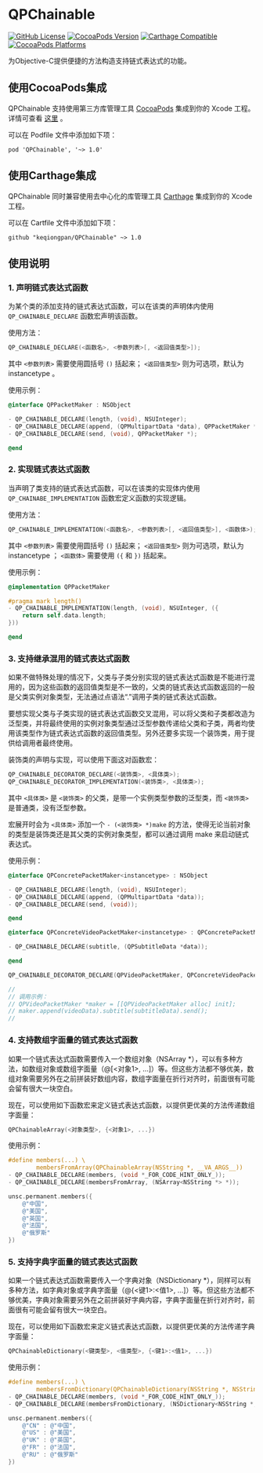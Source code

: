 # QPChainable

[![GitHub License](https://img.shields.io/github/license/keqiongpan/QPChainable.svg)](https://github.com/keqiongpan/QPChainable/blob/master/LICENSE)
[![CocoaPods Version](https://img.shields.io/cocoapods/v/QPChainable.svg)](https://cocoapods.org/pods/QPChainable)
[![Carthage Compatible](https://img.shields.io/badge/carthage-compatible-4BC51D.svg?style=flat)](https://github.com/Carthage/Carthage)
[![CocoaPods Platforms](https://img.shields.io/cocoapods/p/QPChainable.svg)](https://cocoapods.org/pods/QPChainable)

为Objective-C提供便捷的方法构造支持链式表达式的功能。


## 使用CocoaPods集成

QPChainable 支持使用第三方库管理工具 [CocoaPods](http://cocoapods.org) 集成到你的 Xcode 工程。详情可查看 [这里](https://cocoapods.org/pods/QPChainable) 。

可以在 Podfile 文件中添加如下项：

```
pod 'QPChainable', '~> 1.0'
```


## 使用Carthage集成

QPChainable 同时兼容使用去中心化的库管理工具 [Carthage](https://github.com/Carthage/Carthage)  集成到你的 Xcode 工程。

可以在 Cartfile 文件中添加如下项：

```
github "keqiongpan/QPChainable" ~> 1.0
```


## 使用说明

### 1. 声明链式表达式函数

为某个类的添加支持的链式表达式函数，可以在该类的声明体内使用 `QP_CHAINABLE_DECLARE` 函数宏声明该函数。

使用方法：

```Objective-C
QP_CHAINABLE_DECLARE(<函数名>, <参数列表>[, <返回值类型>]);
```

其中 `<参数列表>` 需要使用圆括号 `()` 括起来； `<返回值类型>` 则为可选项，默认为 instancetype 。

使用示例：

```Objective-C
@interface QPPacketMaker : NSObject

- QP_CHAINABLE_DECLARE(length, (void), NSUInteger);
- QP_CHAINABLE_DECLARE(append, (QPMultipartData *data), QPPacketMaker *);
- QP_CHAINABLE_DECLARE(send, (void), QPPacketMaker *);

@end
```


### 2. 实现链式表达式函数

当声明了类支持的链式表达式函数，可以在该类的实现体内使用 `QP_CHAINABE_IMPLEMENTATION` 函数宏定义函数的实现逻辑。

使用方法：

```Objective-C
QP_CHAINABLE_IMPLEMENTATION(<函数名>, <参数列表>[, <返回值类型>], <函数体>);
```

其中 `<参数列表>` 需要使用圆括号 `()` 括起来； `<返回值类型>` 则为可选项，默认为 instancetype ； `<函数体>` 需要使用 `({` 和 `})` 括起来。

使用示例：

```Objective-C
@implementation QPPacketMaker

#pragma mark length()
- QP_CHAINABLE_IMPLEMENTATION(length, (void), NSUInteger, ({
    return self.data.length;
}))

@end
```


### 3. 支持继承混用的链式表达式函数

如果不做特殊处理的情况下，父类与子类分别实现的链式表达式函数是不能进行混用的，因为这些函数的返回值类型是不一致的，父类的链式表达式函数返回的一般是父类实例对象类型，无法通过点语法“.”调用子类的链式表达式函数。

要想实现父类与子类实现的链式表达式函数交叉混用，可以将父类和子类都改造为泛型类，并将最终使用的实例对象类型通过泛型参数传递给父类和子类，两者均使用该类型作为链式表达式函数的返回值类型。另外还要多实现一个装饰类，用于提供给调用者最终使用。

装饰类的声明与实现，可以使用下面这对函数宏：

```Objective-C
QP_CHAINABLE_DECORATOR_DECLARE(<装饰类>, <具体类>);
QP_CHAINABLE_DECORATOR_IMPLEMENTATION(<装饰类>, <具体类>);
```

其中 `<具体类>` 是 `<装饰类>` 的父类，是带一个实例类型参数的泛型类，而 `<装饰类>` 是普通类，没有泛型参数。

宏展开时会为 `<具体类>` 添加一个 `- (<装饰类> *)make` 的方法，使得无论当前对象的类型是装饰类还是其父类的实例对象类型，都可以通过调用 make 来启动链式表达式。

使用示例：

```Objective-C
@interface QPConcretePacketMaker<instancetype> : NSObject

- QP_CHAINABLE_DECLARE(length, (void), NSUInteger);
- QP_CHAINABLE_DECLARE(append, (QPMultipartData *data));
- QP_CHAINABLE_DECLARE(send, (void));

@end

@interface QPConcreteVideoPacketMaker<instancetype> : QPConcretePacketMaker<instancetype>

- QP_CHAINABLE_DECLARE(subtitle, (QPSubtitleData *data));

@end

QP_CHAINABLE_DECORATOR_DECLARE(QPVideoPacketMaker, QPConcreteVideoPacketMaker);

//
// 调用示例：
// QPVideoPacketMaker *maker = [[QPVideoPacketMaker alloc] init];
// maker.append(videoData).subtitle(subtitleData).send();
//
```


### 4. 支持数组字面量的链式表达式函数

如果一个链式表达式函数需要传入一个数组对象（NSArray \*），可以有多种方法，如数组对象或数组字面量（@[<对象1>, ...]）等。但这些方法都不够优美，数组对象需要另外在之前拼装好数组内容，数组字面量在折行对齐时，前面很有可能会留有很大一块空白。

现在，可以使用如下函数宏来定义链式表达式函数，以提供更优美的方法传递数组字面量：

```Objective-C
QPChainableArray(<对象类型>, {<对象1>, ...})
```

使用示例：

```Objective-C
#define members(...) \
        membersFromArray(QPChainableArray(NSString *, __VA_ARGS__))
- QP_CHAINABLE_DECLARE(members, (void *_FOR_CODE_HINT_ONLY_));
- QP_CHAINABLE_DECLARE(membersFromArray, (NSArray<NSString *> *));

unsc.permanent.members({
    @"中国",
    @"美国",
    @"英国",
    @"法国",
    @"俄罗斯"
})
```


### 5. 支持字典字面量的链式表达式函数

如果一个链式表达式函数需要传入一个字典对象（NSDictionary \*），同样可以有多种方法，如字典对象或字典字面量（@{<键1>:<值1>, ...]）等。但这些方法都不够优美，字典对象需要另外在之前拼装好字典内容，字典字面量在折行对齐时，前面很有可能会留有很大一块空白。

现在，可以使用如下函数宏来定义链式表达式函数，以提供更优美的方法传递字典字面量：

```Objective-C
QPChainableDictionary(<键类型>, <值类型>, {<键1>:<值1>, ...})
```

使用示例：

```Objective-C
#define members(...) \
        membersFromDictionary(QPChainableDictionary(NSString *, NSString *, __VA_ARGS__))
- QP_CHAINABLE_DECLARE(members, (void *_FOR_CODE_HINT_ONLY_));
- QP_CHAINABLE_DECLARE(membersFromDictionary, (NSDictionary<NSString *, NSString *> *));

unsc.permanent.members({
    @"CN" : @"中国",
    @"US" : @"美国",
    @"UK" : @"英国",
    @"FR" : @"法国",
    @"RU" : @"俄罗斯"
})
```
